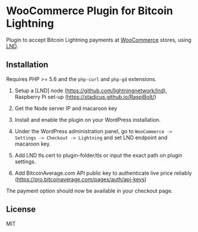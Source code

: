 # WooCommerce Plugin for Bitcoin Lightning

Plugin to accept Bitcoin Lightning payments at [WooCommerce](https://woocommerce.com) stores,
using [LND](https://github.com/lightningnetwork/lnd).

## Installation

Requires PHP >= 5.6 and the `php-curl` and `php-gd` extensions.

1. Setup a [LND] node (https://github.com/lightningnetwork/lnd), Raspberry Pi set-up (https://stadicus.github.io/RaspiBolt/)

2. Get the Node server IP and macaroon key

3. Install and enable the plugin on your WordPress installation.

4. Under the WordPress administration panel, go to `WooCommerce -> Settings -> Checkout -> Lightning` and set LND endpoint and macaroon key.

5. Add LND tls.cert to plugin-folder/tls or input the exact path on plugin settings.

6. Add BitcoinAverage.com API public key to authenticate live price reliably (https://pro.bitcoinaverage.com/pages/auth/api-keys)


The payment option should now be available in your checkout page.

## License

MIT
